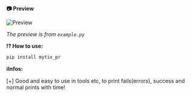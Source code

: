 **📷 Preview**

![Preview](https://user-images.githubusercontent.com/118541568/215349756-57889afa-b815-49d4-9131-6437a7b5c892.png)

*The preview is from ``example.py``*


**⁉ How to use:**

```pip install mytix_pr```

**ℹInfos:**

[+] Good and easy to use in tools etc, to print fails(errors), success and normal prints with time!

